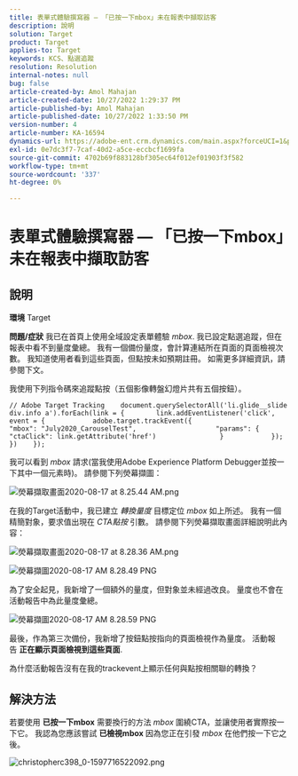 ```yaml
---
title: 表單式體驗撰寫器 — 「已按一下mbox」未在報表中擷取訪客
description: 說明
solution: Target
product: Target
applies-to: Target
keywords: KCS、點選追蹤
resolution: Resolution
internal-notes: null
bug: false
article-created-by: Amol Mahajan
article-created-date: 10/27/2022 1:29:37 PM
article-published-by: Amol Mahajan
article-published-date: 10/27/2022 1:33:50 PM
version-number: 4
article-number: KA-16594
dynamics-url: https://adobe-ent.crm.dynamics.com/main.aspx?forceUCI=1&pagetype=entityrecord&etn=knowledgearticle&id=0fb16a66-fb55-ed11-bba2-6045bd006793
exl-id: 0e7dc3f7-7caf-40d2-a5ce-eccbcf1699fa
source-git-commit: 4702b69f883128bf305ec64f012ef01903f3f582
workflow-type: tm+mt
source-wordcount: '337'
ht-degree: 0%

---
```


# 表單式體驗撰寫器 — 「已按一下mbox」未在報表中擷取訪客

## 說明

<b>環境</b>
Target


<b>問題/症狀</b>
我已在首頁上使用全域設定表單體驗 *mbox*. 我已設定點選追蹤，但在報表中看不到量度彙總。 我有一個備份量度，會計算連結所在頁面的頁面檢視次數。 我知道使用者看到這些頁面，但點按未如預期註冊。 如需更多詳細資訊，請參閱下文。



我使用下列指令碼來追蹤點按（五個影像轉盤幻燈片共有五個按鈕）。




```
// Adobe Target Tracking    document.querySelectorAll('li.glide__slide div.info a').forEach(link = {        link.addEventListener('click', event = {            adobe.target.trackEvent({                    "mbox": "July2020_CarouselTest",                    "params": {                    "ctaClick": link.getAttribute('href')                }            });        })    });
```




我可以看到 *mbox* 請求(當我使用Adobe Experience Platform Debugger並按一下其中一個元素時)。 請參閱下列熒幕擷圖：



![熒幕擷取畫面2020-08-17 at 8.25.44 AM.png](https://experienceleaguecommunities.adobe.com/t5/image/serverpage/image-id/26222i8EFBFA8432501D9E/image-size/medium?v=1.0&amp;amp;px=400 "熒幕擷取畫面2020-08-17 at 8.25.44 AM.png")



在我的Target活動中，我已建立 *轉換量度* 目標定位 *mbox* 如上所述。 我有一個精簡對象，要求值出現在 *CTA點按* 引數。 請參閱下列熒幕擷取畫面詳細說明此內容：



![熒幕擷取畫面2020-08-17 at 8.28.36 AM.png](https://experienceleaguecommunities.adobe.com/t5/image/serverpage/image-id/26225i9E8B86819537BB25/image-size/medium?v=1.0&amp;amp;px=400 "熒幕擷取畫面2020-08-17 at 8.28.36 AM.png")

![熒幕擷圖2020-08-17 AM 8.28.49 PNG](https://experienceleaguecommunities.adobe.com/t5/image/serverpage/image-id/26223i6D9AAA0A81236A58/image-size/medium?v=1.0&amp;amp;px=400 "熒幕擷圖2020-08-17 AM 8.28.49 PNG")



為了安全起見，我新增了一個額外的量度，但對象並未經過改良。 量度也不會在活動報告中為此量度彙總。



![熒幕擷圖2020-08-17 AM 8.28.59 PNG](https://experienceleaguecommunities.adobe.com/t5/image/serverpage/image-id/26224iFF036B11B2E932FC/image-size/medium?v=1.0&amp;amp;px=400 "熒幕擷圖2020-08-17 AM 8.28.59 PNG")



最後，作為第三次備份，我新增了按鈕點按指向的頁面檢視作為量度。 活動報告 <b>正在顯示頁面檢視到這些頁面</b>.



為什麼活動報告沒有在我的trackevent上顯示任何與點按相關聯的轉換？


## 解決方法


若要使用 <b>已按一下mbox</b> 需要換行的方法 *mbox* 圍繞CTA，並讓使用者實際按一下它。 我認為您應該嘗試 <b>已檢視mbox</b> 因為您正在引發 *mbox* 在他們按一下它之後。



![christopherc398_0-1597716522092.png](https://experienceleaguecommunities.adobe.com/t5/image/serverpage/image-id/26237i01409F8DF7D2F948/image-size/medium?v=1.0&amp;amp;px=400)
